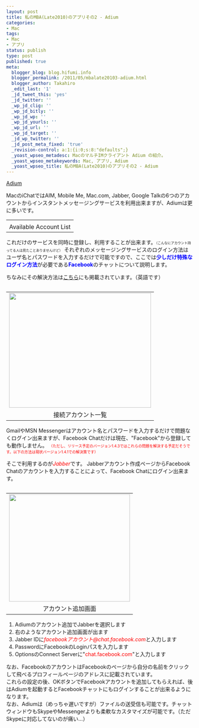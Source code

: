 ```yaml
---
layout: post
title: 私のMBA(Late2010)のアプリその2 - Adium
categories:
- Mac
tags:
- Mac
- アプリ
status: publish
type: post
published: true
meta:
  blogger_blog: blog.hifumi.info
  blogger_permalink: /2011/05/mbalate20103-adium.html
  blogger_author: Takahiro
  _edit_last: '1'
  _jd_tweet_this: 'yes'
  _jd_twitter: ''
  _wp_jd_clig: ''
  _wp_jd_bitly: ''
  _wp_jd_wp: ''
  _wp_jd_yourls: ''
  _wp_jd_url: ''
  _wp_jd_target: ''
  _jd_wp_twitter: ''
  _jd_post_meta_fixed: 'true'
  _revision-control: a:1:{i:0;s:8:"defaults";}
  _yoast_wpseo_metadesc: MacのマルチIMクライアント Adium の紹介。
  _yoast_wpseo_metakeywords: Mac, アプリ, Adium
  _yoast_wpseo_title: 私のMBA(Late2010)のアプリその2 - Adium
---
```

<a href="http://adium.im/">Adium</a>

MacのiChatではAIM, Mobile Me, Mac.com, Jabber, Google Talkの6つのアカウントからインスタントメッセージングサービスを利用出来ますが、Adiumは更に多いです。
<table class="tr-caption-container" style="margin-left: auto; margin-right: auto; text-align: center;" cellspacing="0" cellpadding="0" align="center">
<tbody>
<tr>
<td style="text-align: center;"><a style="margin-left: auto; margin-right: auto;" href="http://1.bp.blogspot.com/-vb2oL-KvLK0/Tbd5W0XO6uI/AAAAAAAAEEA/254AIIKVQkU/s1600/Screen+shot+2011-04-27+at+11.2.36+.png"><img src="http://1.bp.blogspot.com/-vb2oL-KvLK0/Tbd5W0XO6uI/AAAAAAAAEEA/254AIIKVQkU/s1600/Screen+shot+2011-04-27+at+11.2.36+.png" alt="" border="0" /></a></td>
</tr>
<tr>
<td class="tr-caption" style="text-align: center;">Available Account List</td>
</tr>
</tbody>
</table>
これだけのサービスを同時に登録し、利用することが出来ます。<span class="Apple-style-span" style="font-size: xx-small;">（こんなにアカウント持ってる人は見たことありませんけど）</span>
それぞれのメッセージングサービスのログイン方法はユーザ名とパスワードを入力するだけで可能ですので、ここでは<strong><span class="Apple-style-span" style="color: blue;">少しだけ特殊なログイン方法</span></strong>が必要である<strong><span class="Apple-style-span" style="color: blue;">Facebook</span></strong>のチャットについて説明します。

ちなみにその解決方法は<a href="http://trac.adium.im/wiki/FacebookChat">こちら</a>にも掲載されています。（英語です）
<div><!--more--></div>
<div>
<table class="tr-caption-container" style="float: left; margin-right: 1em; text-align: left;" cellspacing="0" cellpadding="0" align="center">
<tbody>
<tr>
<td style="text-align: center;"><a href="http://blog.hifumi.info/wp-content/uploads/2011/05/adium1.png"><img class="aligncenter size-full wp-image-75" title="adium1" src="http://blog.hifumi.info/wp-content/uploads/2011/05/adium1.png" alt="" width="383" height="309" /></a></td>
</tr>
<tr>
<td class="tr-caption" style="text-align: center;">接続アカウント一覧</td>
</tr>
</tbody>
</table>
GmailやMSN Messengerはアカウント名とパスワードを入力するだけで問題なくログイン出来ますが、Facebook Chatだけは現在、"Facebook"から登録しても動作しません。
<span class="Apple-style-span" style="color: red;"><span class="Apple-style-span" style="font-size: x-small;">（ただし、リリース予定のバージョン1.4.3ではこれらの問題を解決する予定だそうです。以下の方法は現状バージョン1.4.1での解決策です）</span></span>

そこで利用するのが<span class="Apple-style-span" style="color: red;"><em><span class="removed_link" title="http://www.jabber.jp/">Jabber</span></em></span>です。
Jabberアカウント作成ページからFacebook Chatのアカウントを入力することによって、Facebook Chatにログイン出来ます。
<table class="tr-caption-container" style="float: right; margin-left: 1em; text-align: right;" cellspacing="0" cellpadding="0">
<tbody>
<tr>
<td style="text-align: center;"><a href="http://blog.hifumi.info/wp-content/uploads/2011/05/adium2.png"><img class="aligncenter size-full wp-image-76" title="adium2" src="http://blog.hifumi.info/wp-content/uploads/2011/05/adium2.png" alt="" width="326" height="289" /></a></td>
</tr>
<tr>
<td class="tr-caption" style="text-align: center;">アカウント追加画面</td>
</tr>
</tbody>
</table>
<ol>
	<li>Adiumのアカウント追加でJabberを選択します</li>
	<li>右のようなアカウント追加画面が出ます</li>
	<li>Jabber IDに<em><span class="Apple-style-span" style="color: red;">facebookアカウント@chat.facebook.com</span></em>と入力します</li>
	<li>PasswordにFacebookのLoginパスを入力します</li>
	<li>OptionsのConnect Serverに"<span class="Apple-style-span" style="color: red;">chat.facebook.com</span>"と入力します</li>
</ol>
<div>なお、FacebookのアカウントはFacebookのページから自分の名前をクリックして飛べるプロフィールページのアドレスに記載されています。</div>
</div>
<div>これらの設定の後、OKボタンでFacebookアカウントを追加してもらえれば、後はAdiumを起動するとFacebookチャットにもログインすることが出来るようになります。</div>
<div>なお、Adiumは（めっちゃ遅いですが）ファイルの送受信も可能です。チャットウィンドウもSkypeやMessengerよりも柔軟なカスタマイズが可能です。（ただSkypeに対応してないのが痛い…）</div>
